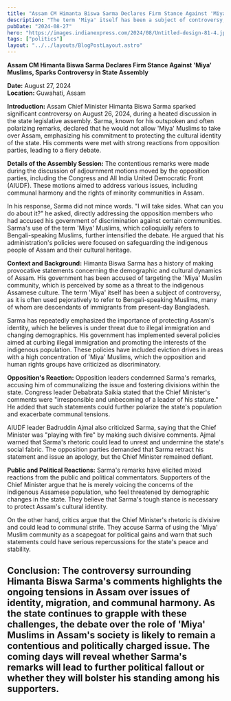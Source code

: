 ```yaml
---
title: "Assam CM Himanta Biswa Sarma Declares Firm Stance Against 'Miya' Muslims, Sparks Controversy in State Assembly"
description: "The term 'Miya' itself has been a subject of controversy, as it is often used pejoratively to refer to Bengali-speaking Muslims, many of whom are descendants of immigrants from present-day Bangladesh."
pubDate: "2024-08-27"
hero: "https://images.indianexpress.com/2024/08/Untitled-design-81-4.jpg?w=414"
tags: ["politics"]
layout: "../../layouts/BlogPostLayout.astro"
---
```

**Assam CM Himanta Biswa Sarma Declares Firm Stance Against 'Miya' Muslims, Sparks Controversy in State Assembly**

**Date:** August 27, 2024  
**Location:** Guwahati, Assam

**Introduction:**
Assam Chief Minister Himanta Biswa Sarma sparked significant controversy on August 26, 2024, during a heated discussion in the state legislative assembly. Sarma, known for his outspoken and often polarizing remarks, declared that he would not allow 'Miya' Muslims to take over Assam, emphasizing his commitment to protecting the cultural identity of the state. His comments were met with strong reactions from opposition parties, leading to a fiery debate.

**Details of the Assembly Session:**
The contentious remarks were made during the discussion of adjournment motions moved by the opposition parties, including the Congress and All India United Democratic Front (AIUDF). These motions aimed to address various issues, including communal harmony and the rights of minority communities in Assam.

In his response, Sarma did not mince words. "I will take sides. What can you do about it?" he asked, directly addressing the opposition members who had accused his government of discrimination against certain communities. Sarma's use of the term 'Miya' Muslims, which colloquially refers to Bengali-speaking Muslims, further intensified the debate. He argued that his administration's policies were focused on safeguarding the indigenous people of Assam and their cultural heritage.

**Context and Background:**
Himanta Biswa Sarma has a history of making provocative statements concerning the demographic and cultural dynamics of Assam. His government has been accused of targeting the 'Miya' Muslim community, which is perceived by some as a threat to the indigenous Assamese culture. The term 'Miya' itself has been a subject of controversy, as it is often used pejoratively to refer to Bengali-speaking Muslims, many of whom are descendants of immigrants from present-day Bangladesh.

Sarma has repeatedly emphasized the importance of protecting Assam's identity, which he believes is under threat due to illegal immigration and changing demographics. His government has implemented several policies aimed at curbing illegal immigration and promoting the interests of the indigenous population. These policies have included eviction drives in areas with a high concentration of 'Miya' Muslims, which the opposition and human rights groups have criticized as discriminatory.

**Opposition's Reaction:**
Opposition leaders condemned Sarma's remarks, accusing him of communalizing the issue and fostering divisions within the state. Congress leader Debabrata Saikia stated that the Chief Minister's comments were "irresponsible and unbecoming of a leader of his stature." He added that such statements could further polarize the state's population and exacerbate communal tensions.

AIUDF leader Badruddin Ajmal also criticized Sarma, saying that the Chief Minister was "playing with fire" by making such divisive comments. Ajmal warned that Sarma's rhetoric could lead to unrest and undermine the state's social fabric. The opposition parties demanded that Sarma retract his statement and issue an apology, but the Chief Minister remained defiant.

**Public and Political Reactions:**
Sarma's remarks have elicited mixed reactions from the public and political commentators. Supporters of the Chief Minister argue that he is merely voicing the concerns of the indigenous Assamese population, who feel threatened by demographic changes in the state. They believe that Sarma's tough stance is necessary to protect Assam's cultural identity.

On the other hand, critics argue that the Chief Minister's rhetoric is divisive and could lead to communal strife. They accuse Sarma of using the 'Miya' Muslim community as a scapegoat for political gains and warn that such statements could have serious repercussions for the state's peace and stability.

**Conclusion:**
The controversy surrounding Himanta Biswa Sarma's comments highlights the ongoing tensions in Assam over issues of identity, migration, and communal harmony. As the state continues to grapple with these challenges, the debate over the role of 'Miya' Muslims in Assam's society is likely to remain a contentious and politically charged issue. The coming days will reveal whether Sarma's remarks will lead to further political fallout or whether they will bolster his standing among his supporters.
---